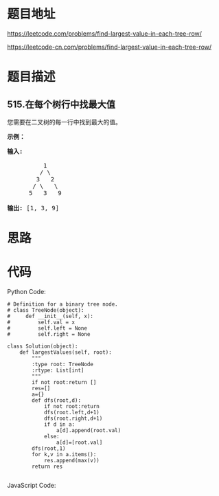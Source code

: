 # 题目地址
https://leetcode.com/problems/find-largest-value-in-each-tree-row/

https://leetcode-cn.com/problems/find-largest-value-in-each-tree-row/
# 题目描述
## 515.在每个树行中找最大值
<p>您需要在二叉树的每一行中找到最大的值。</p>

<p><strong>示例：</strong></p>

<pre>
<strong>输入:</strong> 

          1
         / \
        3   2
       / \   \  
      5   3   9 

<strong>输出:</strong> [1, 3, 9]
</pre>

# 思路

# 代码
Python Code:

```
# Definition for a binary tree node.
# class TreeNode(object):
#     def __init__(self, x):
#         self.val = x
#         self.left = None
#         self.right = None

class Solution(object):
    def largestValues(self, root):
        """
        :type root: TreeNode
        :rtype: List[int]
        """
        if not root:return []
        res=[]
        a={}
        def dfs(root,d):
            if not root:return
            dfs(root.left,d+1)
            dfs(root.right,d+1)
            if d in a:
                a[d].append(root.val)
            else:
                a[d]=[root.val]
        dfs(root,1)
        for k,v in a.items():
            res.append(max(v))
        return res
            
```
JavaScript Code:

```

```
